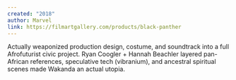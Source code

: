 ```yaml
---
created: "2018"
author: Marvel
link: https://filmartgallery.com/products/black-panther
---
```


Actually weaponized production design, costume, and soundtrack into a full Afrofuturist civic project. Ryan Coogler + Hannah Beachler layered pan-African references, speculative tech (vibranium), and ancestral spiritual scenes made Wakanda an actual utopia.
